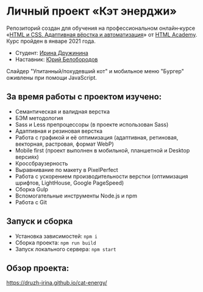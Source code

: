 # Личный проект «Кэт энерджи»

Репозиторий создан для обучения на профессиональном онлайн‑курсе «[HTML и CSS. Адаптивная вёрстка и автоматизация](https://htmlacademy.ru/intensive/adaptive)» от [HTML Academy](https://htmlacademy.ru). Курс пройден в январе 2021 года.

* Студент: [Ирина Дружинина](https://htmlacademy.ru/profile/hellcat)
* Наставник: [Юрий Белобородов](https://htmlacademy.ru/profile/id514591)

Слайдер "Упитанный/похудевший кот" и мобильное меню "Бургер" оживлены при помощи JavaScript.

## За время работы с проектом изучено:

* Семантическая и валидная верстка
* БЭМ методология
* Sass и Less препроцессоры (в проекте использован Sass)
* Адаптивная и резиновая верстка
* Работа с графикой и её оптимизация (адаптивная, ретиновая, векторная, растровая, формат WebP)
* Mobile first (проект выполнен в мобильной, планшетной и Desktop версиях)
* Кроссбраузерность
* Выравнивание по макету в PixelPerfect
* Работа с ускорением производительности верстки (оптимизация шрифтов, LightHouse, Google PageSpeed)
* Сборка Gulp
* Вспомогательные инструменты Node.js и npm
* Работа с Git

## Запуск и сборка

* Установка зависимостей: `npm i`
* Сборка проекта: `npm run build`
* Запуск локального сервера: `npm start`

## Обзор проекта: 

https://druzh-irina.github.io/cat-energy/

